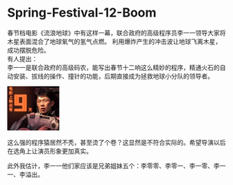 # Spring-Festival-12-Boom

春节档电影《流浪地球》中有这样一幕，联合政府的高级程序员李一一领导大家将木星表面混合了地球氧气的氢气点燃。
利用爆炸产生的冲击波让地球飞离木星，成功摆脱危险。<br>
有人提出：<br>
李一一是联合政府的高级码农，能写出春节十二响这么精妙的程序，精通火石的自动安装、拔线的操作、撞针的功能，后期直接成为拯救地球小分队的领导者。
 
<img src="https://github.com/H874589148/Spring-Festival-12-Boom/blob/master/li11.jpg" width="120" height="102" alt="李一一"/>
 
这么强的程序猿居然不秃，甚至烫了个卷？这显然是不符合实际的。希望导演以后在选角上让演员形象更加真实。
 
此外我估计，李一一他们家应该是兄弟姐妹五个：李零零、李零一、李一零、李一一、李溢出。
